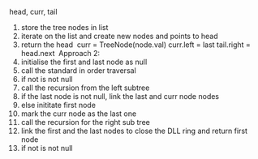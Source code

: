 head, curr,
tail
​
1. store the tree nodes in list
2. iterate on the list and create new nodes and points to head
3. return the head
​
curr = TreeNode(node.val)
curr.left =  last
tail.right = head.next
​
Approach 2:
1. initialise the first and last node as null
2. call the standard in order traversal
3. if not is not null
4. call the recursion from the left subtree
5. if the last node is not null, link the last and curr node nodes
6. else inititate first node
7. mark the curr node as the last one
8. call the recursion for the right sub tree
9. link the first and the last nodes to close the DLL ring and return first node
​
3. if not is not null